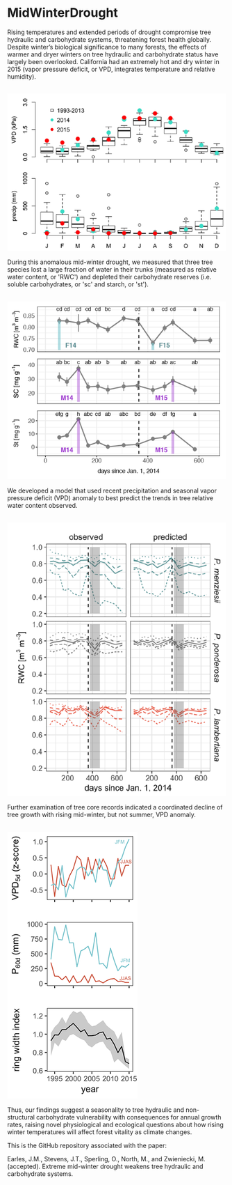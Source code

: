 # MidWinterDrought

Rising temperatures and extended periods of drought compromise tree hydraulic and carbohydrate systems, threatening forest health globally. Despite winter’s biological significance to many forests, the effects of warmer and dryer winters on tree hydraulic and carbohydrate status have largely been overlooked. California had an extremely hot and dry winter in 2015 (vapor pressure deficit, or VPD, integrates temperature and relative humidity).

<br> ![Alt text](imgs_readme/MWD_Fig1.png?raw=true "VPD and Precip Anomaly") <br>

During this anomalous mid-winter drought, we measured that three tree species lost a large fraction of water in their trunks (measured as relative water content, or 'RWC') and depleted their carbohydrate reserves (i.e. soluble carbohydrates, or 'sc' and starch, or 'st'). 

<br> ![Alt text](imgs_readme/MWD_Fig2.png?raw=true "RWC, Sugar and Starch") <br>

We developed a model that used recent precipitation and seasonal vapor pressure deficit (VPD) anomaly to best predict the trends in tree relative water content observed. 

<br> ![Alt text](imgs_readme/MWD_Fig3.png?raw=true "Predicted") <br>

Further examination of tree core records indicated a coordinated decline of tree growth with rising mid-winter, but not summer, VPD anomaly. 

<br> ![Alt text](imgs_readme/MWD_Fig4.png?raw=true "Tree rings and climate") <br>

Thus, our findings suggest a seasonality to tree hydraulic and non-structural carbohydrate vulnerability with consequences for annual growth rates, raising novel physiological and ecological questions about how rising winter temperatures will affect forest vitality as climate changes.

This is the GitHub repository associated with the paper:

Earles, J.M., Stevens, J.T., Sperling, O., North, M., and Zwieniecki, M. (accepted). Extreme mid-winter drought weakens tree hydraulic and carbohydrate systems.
